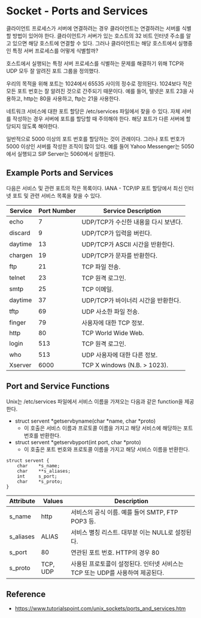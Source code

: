 # Socket - Ports and Services
클라이언트 프로세스가 서버에 연결하려는 경우 클라이언트는 연결하려는 서버를 식별할 방법이 있어야 한다. 클라이언트가 서버가 있는 호스트의 32 비트 인터넷 주소를 알고 있으면 해당 호스트에 연결할 수 있다. 그러나 클라이언트는 해당 호스트에서 실행중인 특정 서버 프로세스를 어떻게 식별할까?

호스트에서 실행되는 특정 서버 프로세스를 식별하는 문제를 해결하기 위해 TCP와 UDP 모두 잘 알려진 포트 그룹을 정의했다.

우리의 목적을 위해 포트는 1024에서 65535 사이의 정수로 정의된다. 1024보다 작은 모든 포트 번호는 잘 알려진 것으로 간주되기 때문이다. 예를 들어, 텔넷은 포트 23을 사용하고, http는 80을 사용하고, ftp는 21을 사용한다.

네트워크 서비스에 대한 포트 할당은 /etc/services 파일에서 찾을 수 있다. 자체 서버를 작성하는 경우 서버에 포트를 할당할 때 주의해야 한다. 해당 포트가 다른 서버에 할당되지 않도록 해야한다.

일반적으로 5000 이상의 포트 번호를 할당하는 것이 관례이다. 그러나 포트 번호가 5000 이상인 서버를 작성한 조직이 많이 있다. 예를 들어 Yahoo Messenger는 5050에서 실행되고 SIP Server는 5060에서 실행된다.

## Example Ports and Services
다음은 서비스 및 관련 포트의 작은 목록이다. IANA - TCP/IP 포트 할당에서 최신 인터넷 포트 및 관련 서비스 목록을 찾을 수 있다. 

Service | Port Number | Service Description
------- | ------ | ------
echo | 7 | UDP/TCP가 수신한 내용을 다시 보낸다.
discard | 9 | UDP/TCP가 입력을 버린다.
daytime | 13 | UDP/TCP가 ASCII 시간을 반환한다.
chargen | 19 | UDP/TCP가 문자를 반환한다.
ftp | 21 | TCP 파일 전송.
telnet | 23 | TCP 원격 로그인.
smtp | 25 | TCP 이메일.
daytime | 37 | UDP/TCP가 바이너리 시간을 반환한다.
tftp | 69 | UDP 사소한 파일 전송.
finger | 79 | 사용자에 대한 TCP 정보.
http | 80 | TCP World Wide Web.
login | 513 | TCP 원격 로그인.
who | 513 | UDP 사용자에 대한 다른 정보.
Xserver | 6000 | TCP X windows (N.B. > 1023).

## Port and Service Functions
Unix는 /etc/services 파일에서 서비스 이름을 가져오는 다음과 같은 function을 제공한다.
* struct servent *getservbyname(char *name, char *proto)
    * 이 호출은 서비스 이름과 프로토콜 이름을 가지고 해당 서비스에 해당하는 포트 번호를 반환한다.
* struct servent *getservbyport(int port, char *proto)
    * 이 호출은 포트 번호와 프로토콜 이름을 가지고 해당 서비스 이름을 반환한다.

```
struct servent {
    char    *s_name;
    char    **s_aliases;
    int     s_port;
    char    *s_proto;
}
```

Attribute | Values | Description
------- | ------ | ------
s_name | http | 서비스의 공식 이름. 예를 들어 SMTP, FTP POP3 등.
s_aliases | ALIAS | 서비스 별칭 리스트. 대부분 이는 NULL로 설정된다.
s_port | 80 | 연관된 포트 번호. HTTP의 경우 80
s_proto | TCP, UDP | 사용된 프로토콜이 설정된다. 인터넷 서비스는 TCP 또는 UDP를 사용하여 제공된다.

## Reference
* https://www.tutorialspoint.com/unix_sockets/ports_and_services.htm
